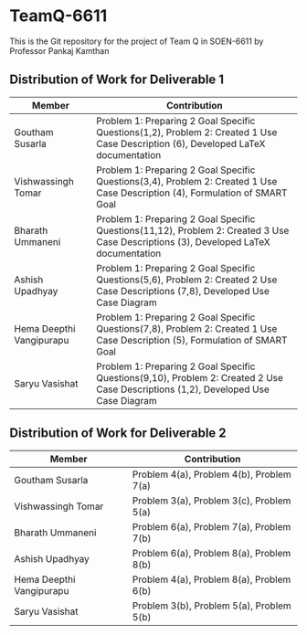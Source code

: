 # TeamQ-6611
This is the Git repository for the project of Team Q in SOEN-6611 by Professor Pankaj Kamthan

## Distribution of Work for Deliverable 1

| Member | Contribution |
|----------|----------|
| Goutham Susarla | Problem 1: Preparing 2 Goal Specific Questions(1,2), Problem 2: Created 1 Use Case Description (6), Developed LaTeX documentation |
| Vishwassingh Tomar | Problem 1: Preparing 2 Goal Specific Questions(3,4), Problem 2: Created 1 Use Case Description (4), Formulation of SMART Goal |
| Bharath Ummaneni |  Problem 1: Preparing 2 Goal Specific Questions(11,12), Problem 2: Created 3 Use Case Descriptions (3), Developed LaTeX documentation |
| Ashish Upadhyay | Problem 1: Preparing 2 Goal Specific Questions(5,6), Problem 2: Created 2 Use Case Descriptions (7,8), Developed Use Case Diagram |
| Hema Deepthi Vangipurapu | Problem 1: Preparing 2 Goal Specific Questions(7,8), Problem 2: Created 1 Use Case Description (5), Formulation of SMART Goal |
| Saryu Vasishat | Problem 1: Preparing 2 Goal Specific Questions(9,10), Problem 2: Created 2 Use Case Descriptions (1,2), Developed Use Case Diagram |


## Distribution of Work for Deliverable 2

| Member | Contribution |
|----------|----------|
| Goutham Susarla | Problem 4(a), Problem 4(b), Problem 7(a) |
| Vishwassingh Tomar | Problem 3(a), Problem 3(c), Problem 5(a) |
| Bharath Ummaneni | Problem 6(a), Problem 7(a), Problem 7(b) |
| Ashish Upadhyay | Problem 6(a), Problem 8(a), Problem 8(b) |
| Hema Deepthi Vangipurapu | Problem 4(a), Problem 8(a), Problem 6(b) |
| Saryu Vasishat | Problem 3(b), Problem 5(a), Problem 5(b) |
